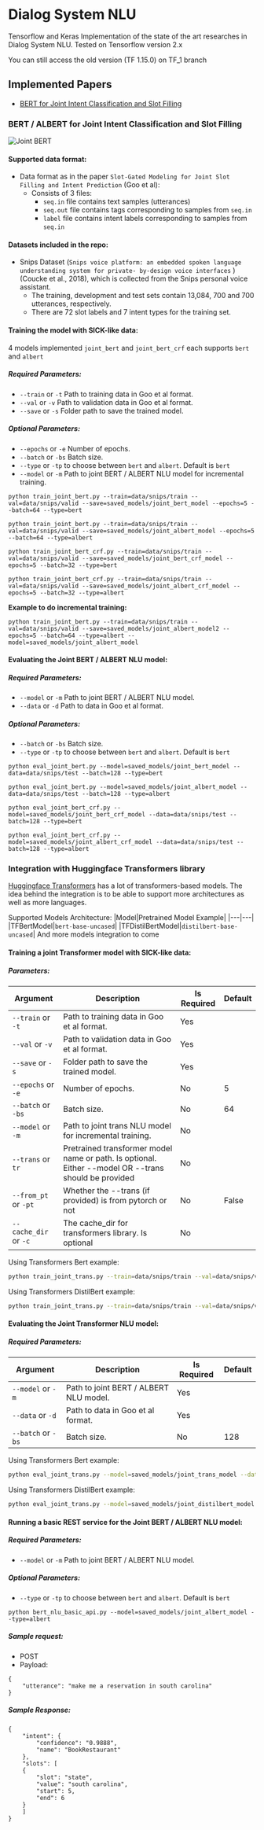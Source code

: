 # Dialog System NLU
Tensorflow and Keras Implementation of the state of the art researches in Dialog System NLU. 
Tested on Tensorflow version 2.x

You can still access the old version (TF 1.15.0) on TF_1 branch


## Implemented Papers

- [BERT for Joint Intent Classification and Slot Filling](https://arxiv.org/abs/1902.10909)
    
### BERT / ALBERT for Joint Intent Classification and Slot Filling

![Joint BERT](img/joint_bert.PNG?)

#### Supported data format:
- Data format as in the paper `Slot-Gated Modeling for Joint Slot Filling and Intent Prediction` (Goo et al):
	- Consists of 3 files:
		- `seq.in` file contains text samples (utterances)
		- `seq.out` file contains tags corresponding to samples from `seq.in`
		- `label` file contains intent labels corresponding to samples from `seq.in`

#### Datasets included in the repo:
- Snips Dataset (`Snips voice platform: an embedded spoken language understanding system for private- by-design voice interfaces` )(Coucke et al., 2018), which is collected from the Snips personal voice assistant. 
	- The training, development and test sets contain 13,084, 700 and 700 utterances, respectively. 
	- There are 72 slot labels and 7 intent types for the training set.

#### Training the model with SICK-like data:
4 models implemented `joint_bert` and `joint_bert_crf` each supports `bert` and `albert`
##### Required Parameters:
- ```--train``` or ```-t``` Path to training data in Goo et al format.
- ```--val``` or ```-v``` Path to validation data in Goo et al format.
- ```--save``` or ```-s``` Folder path to save the trained model.
##### Optional Parameters:
- ```--epochs``` or ```-e``` Number of epochs.
- ```--batch``` or ```-bs``` Batch size.
- ```--type``` or ```-tp``` to choose between `bert` and `albert`. Default is `bert`
- ```--model``` or ```-m``` Path to joint BERT / ALBERT NLU model for incremental training.

```
python train_joint_bert.py --train=data/snips/train --val=data/snips/valid --save=saved_models/joint_bert_model --epochs=5 --batch=64 --type=bert
```

```
python train_joint_bert.py --train=data/snips/train --val=data/snips/valid --save=saved_models/joint_albert_model --epochs=5 --batch=64 --type=albert
```

```
python train_joint_bert_crf.py --train=data/snips/train --val=data/snips/valid --save=saved_models/joint_bert_crf_model --epochs=5 --batch=32 --type=bert
```

```
python train_joint_bert_crf.py --train=data/snips/train --val=data/snips/valid --save=saved_models/joint_albert_crf_model --epochs=5 --batch=32 --type=albert
```

**Example to do incremental training:**

```
python train_joint_bert.py --train=data/snips/train --val=data/snips/valid --save=saved_models/joint_albert_model2 --epochs=5 --batch=64 --type=albert --model=saved_models/joint_albert_model
```


#### Evaluating the Joint BERT / ALBERT NLU model:
##### Required Parameters:
- ```--model``` or ```-m``` Path to joint BERT / ALBERT NLU model.
- ```--data``` or ```-d``` Path to data in Goo et al format.
##### Optional Parameters:
- ```--batch``` or ```-bs``` Batch size.
- ```--type``` or ```-tp``` to choose between `bert` and `albert`. Default is `bert`


```
python eval_joint_bert.py --model=saved_models/joint_bert_model --data=data/snips/test --batch=128 --type=bert
```

```
python eval_joint_bert.py --model=saved_models/joint_albert_model --data=data/snips/test --batch=128 --type=albert
```

```
python eval_joint_bert_crf.py --model=saved_models/joint_bert_crf_model --data=data/snips/test --batch=128 --type=bert
```

```
python eval_joint_bert_crf.py --model=saved_models/joint_albert_crf_model --data=data/snips/test --batch=128 --type=albert
```



### Integration with Huggingface Transformers library
[Huggingface Transformers](https://github.com/huggingface/transformers) has a lot of transformers-based models. The idea behind the integration is to be able to support more architectures as well as more languages.

Supported Models Architecture:
|Model|Pretrained Model Example|
|---|---|
|TFBertModel|```bert-base-uncased```|
|TFDistilBertModel|```distilbert-base-uncased```|
And more models integration to come


#### Training a joint Transformer model with SICK-like data:

##### Parameters:
|Argument|Description|Is Required|Default|
|---|---|---|---|
|```--train``` or ```-t```|Path to training data in Goo et al format.|Yes||
|```--val``` or ```-v```|Path to validation data in Goo et al format.|Yes||
|```--save``` or ```-s```|Folder path to save the trained model.|Yes||
|```--epochs``` or ```-e```|Number of epochs.|No|5|
|```--batch``` or ```-bs```|Batch size.|No|64|
|```--model``` or ```-m```|Path to joint trans NLU model for incremental training.|No||
|```--trans``` or ```tr```|Pretrained transformer model name or path. Is optional. Either --model OR --trans should be provided|No||
|```--from_pt``` or ```-pt```|Whether the --trans (if provided) is from pytorch or not|No|False|
|```--cache_dir``` or ```-c```|The cache_dir for transformers library. Is optional|No||

Using Transformers Bert example:
``` bash
python train_joint_trans.py --train=data/snips/train --val=data/snips/valid --save=saved_models/joint_trans_model --epochs=3 --batch=64 --cache_dir=transformers_cache_dir  --trans=bert-base-uncased --from_pt=false
```

Using Transformers DistilBert example:
``` bash
python train_joint_trans.py --train=data/snips/train --val=data/snips/valid --save=saved_models/joint_distilbert_model --epochs=3 --batch=64 --cache_dir=transformers_cache_dir  --trans=distilbert-base-uncased --from_pt=false
```

#### Evaluating the Joint Transformer NLU model:
##### Required Parameters:
|Argument|Description|Is Required|Default|
|---|---|---|---|
|```--model``` or ```-m```|Path to joint BERT / ALBERT NLU model.|Yes||
|```--data``` or ```-d```|Path to data in Goo et al format.|Yes||
|```--batch``` or ```-bs```|Batch size.|No|128|

Using Transformers Bert example:
``` bash
python eval_joint_trans.py --model=saved_models/joint_trans_model --data=data/snips/test --batch=128
```

Using Transformers DistilBert example:
``` bash
python eval_joint_trans.py --model=saved_models/joint_distilbert_model --data=data/snips/test --batch=128
```


#### Running a basic REST service for the Joint BERT / ALBERT NLU model:
##### Required Parameters:
- ```--model``` or ```-m``` Path to joint BERT / ALBERT NLU model.
##### Optional Parameters:
- ```--type``` or ```-tp``` to choose between `bert` and `albert`. Default is `bert`


```
python bert_nlu_basic_api.py --model=saved_models/joint_albert_model --type=albert
```

##### Sample request:
- POST
- Payload: 
```
{
	"utterance": "make me a reservation in south carolina"
}
```

##### Sample Response:
```
{
	"intent": {
		"confidence": "0.9888",
		"name": "BookRestaurant"
	}, 
	"slots": [
	{
		"slot": "state",
		"value": "south carolina",
		"start": 5,
		"end": 6
	}
	]
}
```



